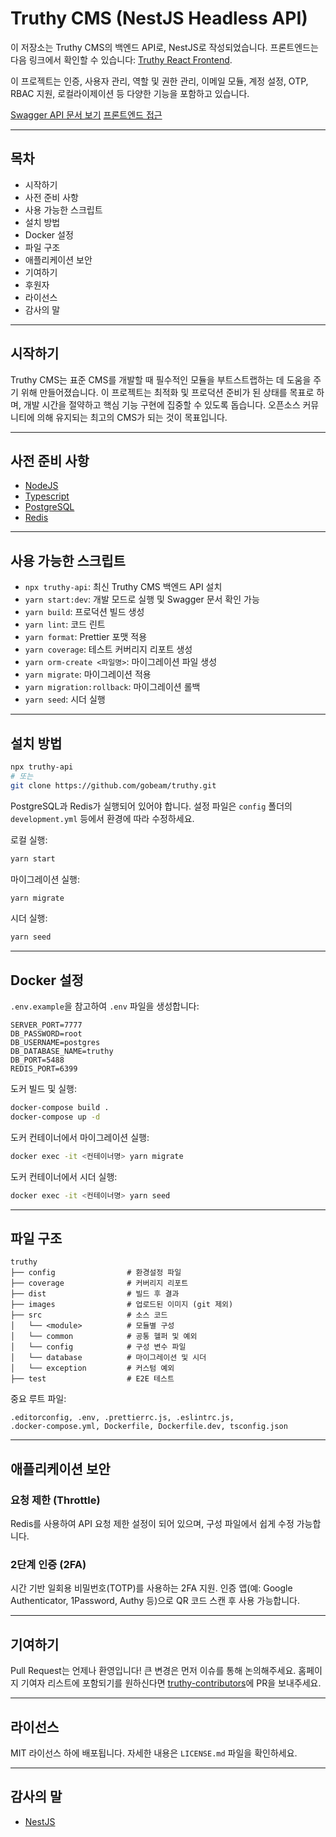 # Truthy CMS (NestJS Headless API)

이 저장소는 Truthy CMS의 백엔드 API로, NestJS로 작성되었습니다. 프론트엔드는 다음 링크에서 확인할 수 있습니다: [Truthy React Frontend](https://github.com/gobeam/truthy-react-frontend).

이 프로젝트는 인증, 사용자 관리, 역할 및 권한 관리, 이메일 모듈, 계정 설정, OTP, RBAC 지원, 로컬라이제이션 등 다양한 기능을 포함하고 있습니다.

[Swagger API 문서 보기](http://157.245.148.131:7777/api-docs)
[프론트엔드 접근](http://157.245.148.131:3000)

---

## 목차

- 시작하기
- 사전 준비 사항
- 사용 가능한 스크립트
- 설치 방법
- Docker 설정
- 파일 구조
- 애플리케이션 보안
- 기여하기
- 후원자
- 라이선스
- 감사의 말

---

## 시작하기

Truthy CMS는 표준 CMS를 개발할 때 필수적인 모듈을 부트스트랩하는 데 도움을 주기 위해 만들어졌습니다. 이 프로젝트는 최적화 및 프로덕션 준비가 된 상태를 목표로 하며, 개발 시간을 절약하고 핵심 기능 구현에 집중할 수 있도록 돕습니다. 오픈소스 커뮤니티에 의해 유지되는 최고의 CMS가 되는 것이 목표입니다.

---

## 사전 준비 사항

- [NodeJS](https://nodejs.org/en/)
- [Typescript](https://www.typescriptlang.org/)
- [PostgreSQL](https://www.postgresql.org/)
- [Redis](https://redis.io/)

---

## 사용 가능한 스크립트

- `npx truthy-api`: 최신 Truthy CMS 백엔드 API 설치
- `yarn start:dev`: 개발 모드로 실행 및 Swagger 문서 확인 가능
- `yarn build`: 프로덕션 빌드 생성
- `yarn lint`: 코드 린트
- `yarn format`: Prettier 포맷 적용
- `yarn coverage`: 테스트 커버리지 리포트 생성
- `yarn orm-create <파일명>`: 마이그레이션 파일 생성
- `yarn migrate`: 마이그레이션 적용
- `yarn migration:rollback`: 마이그레이션 롤백
- `yarn seed`: 시더 실행

---

## 설치 방법

```bash
npx truthy-api
# 또는
git clone https://github.com/gobeam/truthy.git
```

PostgreSQL과 Redis가 실행되어 있어야 합니다. 설정 파일은 `config` 폴더의 `development.yml` 등에서 환경에 따라 수정하세요. 

로컬 실행:
```bash
yarn start
```

마이그레이션 실행:
```bash
yarn migrate
```

시더 실행:
```bash
yarn seed
```

---

## Docker 설정

`.env.example`을 참고하여 `.env` 파일을 생성합니다:
```env
SERVER_PORT=7777
DB_PASSWORD=root
DB_USERNAME=postgres
DB_DATABASE_NAME=truthy
DB_PORT=5488
REDIS_PORT=6399
```

도커 빌드 및 실행:
```bash
docker-compose build .
docker-compose up -d
```

도커 컨테이너에서 마이그레이션 실행:
```bash
docker exec -it <컨테이너명> yarn migrate
```

도커 컨테이너에서 시더 실행:
```bash
docker exec -it <컨테이너명> yarn seed
```

---

## 파일 구조

```text
truthy
├── config                # 환경설정 파일
├── coverage              # 커버리지 리포트
├── dist                  # 빌드 후 결과
├── images                # 업로드된 이미지 (git 제외)
├── src                   # 소스 코드
│   └── <module>          # 모듈별 구성
│   └── common            # 공통 헬퍼 및 예외
│   └── config            # 구성 변수 파일
│   └── database          # 마이그레이션 및 시더
│   └── exception         # 커스텀 예외
├── test                  # E2E 테스트
```

중요 루트 파일:
```text
.editorconfig, .env, .prettierrc.js, .eslintrc.js,
.docker-compose.yml, Dockerfile, Dockerfile.dev, tsconfig.json
```

---

## 애플리케이션 보안

### 요청 제한 (Throttle)
Redis를 사용하여 API 요청 제한 설정이 되어 있으며, 구성 파일에서 쉽게 수정 가능합니다.

### 2단계 인증 (2FA)
시간 기반 일회용 비밀번호(TOTP)를 사용하는 2FA 지원. 인증 앱(예: Google Authenticator, 1Password, Authy 등)으로 QR 코드 스캔 후 사용 가능합니다.

---

## 기여하기

Pull Request는 언제나 환영입니다! 큰 변경은 먼저 이슈를 통해 논의해주세요. 
홈페이지 기여자 리스트에 포함되기를 원하신다면 [truthy-contributors](https://github.com/gobeam/truthy-contributors)에 PR을 보내주세요.

---

## 라이선스

MIT 라이선스 하에 배포됩니다. 자세한 내용은 `LICENSE.md` 파일을 확인하세요.

---

## 감사의 말

- [NestJS](https://github.com/nestjs/nest)
